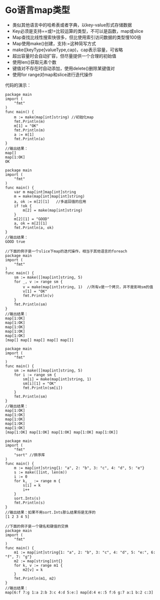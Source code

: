 Go语言map类型
=====
* 类似其他语言中的哈希表或者字典，以key-value形式存储数据
* Key必须是支持==或!=比较运算的类型，不可以是函数，map或slice
* Map查找比线性搜索快很多，但比使用索引访问数据的类型慢100倍
* Map使用make()创建，支持:=这种简写方式
* make([keyType]valueType,cap)，cap表示容量，可省略
* 超出容量时会自动扩容，但尽量提供一个合理的初始值
* 使用len()获取元素个数
* 键值对不存在时自动添加，使用delete()删除某键值对
* 使用for range对map和slice进行迭代操作

代码的演示：
```
package main
import (
	"fmt"
)
func main() {
	m := make(map[int]string) //初始化map
	fmt.Println(m)
	m[1] = "OK"
	fmt.Println(m)
	a := m[1]
	fmt.Println(a)
}
//输出结果：
map[]
map[1:OK]
OK

package main
import (
	"fmt"
)
func main() {
	var m map[int]map[int]string
	m = make(map[int]map[int]string)
	a, ok := m[2][1]   //多返回值的应用
	if !ok {
		m[2] = make(map[int]string)
	}
	m[2][1] = "GOOD"
	a, ok = m[2][1]
	fmt.Println(a, ok)
}
//输出结果：
GOOD true

//下面的例子是一个slice下map的迭代操作，相当于其他语言的foreach
package main
import (
	"fmt"
)
func main() {
	sm := make([]map[int]string, 5)
	for _, v := range sm {
		v = make(map[int]string, 1)  //所有v是一个拷贝，并不是影响sm的值
		v[1] = "OK"
		fmt.Println(v)
	}
	fmt.Println(sm)
}
//输出结果：
map[1:OK]
map[1:OK]
map[1:OK]
map[1:OK]
map[1:OK]
[map[] map[] map[] map[] map[]]

package main
import (
	"fmt"
)
func main() {
	sm := make([]map[int]string, 5)
	for i := range sm {
		sm[i] = make(map[int]string, 1)
		sm[i][1] = "OK"
		fmt.Println(sm[i])
	}
	fmt.Println(sm)
}
//输出结果：
map[1:OK]
map[1:OK]
map[1:OK]
map[1:OK]
map[1:OK]
[map[1:OK] map[1:OK] map[1:OK] map[1:OK] map[1:OK]]

package main
import (
	"fmt"
	"sort" //排序库
)
func main() {
	m := map[int]string{1: "a", 2: "b", 3: "c", 4: "d", 5: "e"}
	s := make([]int, len(m))
	i := 0
	for k, _ := range m {
		s[i] = k
		i++
	}
	sort.Ints(s)
	fmt.Println(s)
}
//输出结果：如果不用sort.Ints那么结果将是无序的
[1 2 3 4 5]

//下面的例子是一个键名和键值的交换
package main
import (
	"fmt"
)
func main() {
	m1 := map[int]string{1: "a", 2: "b", 3: "c", 4: "d", 5: "e:", 6: "f", 7: "g"}
	m2 := map[string]int{}
	for k, v := range m1 {
		m2[v] = k
	}
	fmt.Println(m1, m2)
}
//输出结果：
map[6:f 7:g 1:a 2:b 3:c 4:d 5:e:] map[d:4 e::5 f:6 g:7 a:1 b:2 c:3]
```